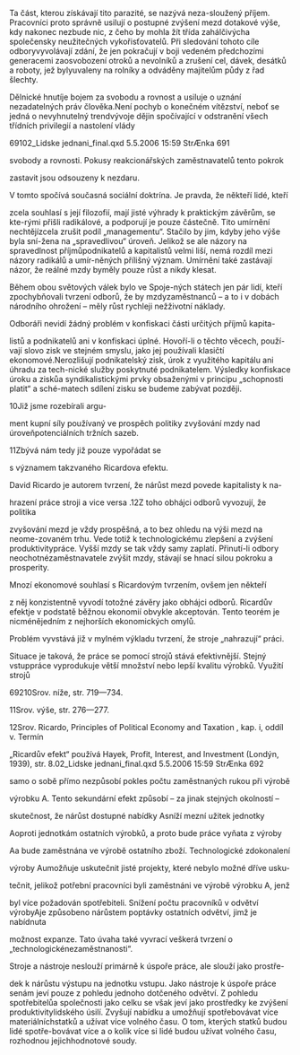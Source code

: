 
Ta část, kterou získávají tito parazité, se nazývá neza-sloužený příjem. Pracovníci proto správně usilují o postupné zvýšení mezd dotakové výše, kdy nakonec nezbude nic, z čeho by mohla žít třída zahálčivýcha společensky neužitečných vykořisťovatelů. Při sledování tohoto cíle odboryvyvolávají zdání, že jen pokračují v boji vedeném předchozími generacemi zaosvobození otroků a nevolníků a zrušení cel, dávek, desátků a roboty, jež bylyuvaleny na rolníky a odváděny majitelům půdy z řad šlechty.

Dělnické hnutíje bojem za svobodu a rovnost a usiluje o uznání nezadatelných práv člověka.Není pochyb o konečném vítězství, neboť se jedná o nevyhnutelný trendvývoje dějin spočívající v odstranění všech třídních privilegií a nastolení vlády

69102_Lidske jednani_final.qxd 5.5.2006 15:59 StrÆnka 691

svobody a rovnosti. Pokusy reakcionářských zaměstnavatelů tento pokrok

zastavit jsou odsouzeny k nezdaru.

V tomto spočívá současná sociální doktrína. Je pravda, že někteří lidé, kteří

zcela souhlasí s její filozofií, mají jisté výhrady k praktickým závěrům, se kte-rými přišli radikálové, a podporují je pouze částečně. Tito umírnění nechtějízcela zrušit podíl „managementu“. Stačilo by jim, kdyby jeho výše byla sní-žena na „spravedlivou“ úroveň. Jelikož se ale názory na spravedlnost příjmůpodnikatelů a kapitalistů velmi liší, nemá rozdíl mezi názory radikálů a umír-něných přílišný význam. Umírnění také zastávají názor, že reálné mzdy byměly pouze růst a nikdy klesat.

Během obou světových válek bylo ve Spoje-ných státech jen pár lidí, kteří zpochybňovali tvrzení odborů, že by mzdyzaměstnanců – a to i v dobách národního ohrožení – měly růst rychleji nežživotní náklady.

Odboráři nevidí žádný problém v konfiskaci části určitých příjmů kapita-

listů a podnikatelů ani v konfiskaci úplné. Hovoří-li o těchto věcech, použí-vají slovo zisk ve stejném smyslu, jako jej používali klasičtí ekonomové.Nerozlišují podnikatelský zisk, úrok z využitého kapitálu ani úhradu za tech-nické služby poskytnuté podnikatelem. Výsledky konfiskace úroku a ziskůa syndikalistickými prvky obsaženými v principu „schopnosti platit“ a sché-matech sdílení zisku se budeme zabývat později.

10Již jsme rozebírali argu-

ment kupní síly používaný ve prospěch politiky zvyšování mzdy nad úroveňpotenciálních tržních sazeb.

11Zbývá nám tedy již pouze vypořádat se

s významem takzvaného Ricardova efektu.

David Ricardo je autorem tvrzení, že nárůst mezd povede kapitalisty k na-

hrazení práce stroji a vice versa .12Z toho obhájci odborů vyvozují, že politika

zvyšování mezd je vždy prospěšná, a to bez ohledu na výši mezd na neome-zovaném trhu. Vede totiž k technologickému zlepšení a zvýšení produktivitypráce. Vyšší mzdy se tak vždy samy zaplatí. Přinutí-li odbory neochotnézaměstnavatele zvýšit mzdy, stávají se hnací silou pokroku a prosperity.

Mnozí ekonomové souhlasí s Ricardovým tvrzením, ovšem jen někteří

z něj konzistentně vyvodí totožné závěry jako obhájci odborů. Ricardův efektje v podstatě běžnou ekonomií obvykle akceptován. Tento teorém je nicménějedním z nejhorších ekonomických omylů.

Problém vyvstává již v mylném výkladu tvrzení, že stroje „nahrazují“ práci.

Situace je taková, že práce se pomocí strojů stává efektivnější. Stejný vstuppráce vyprodukuje větší množství nebo lepší kvalitu výrobků. Využití strojů

69210Srov. níže, str. 719—734.

11Srov. výše, str. 276—277.

12Srov. Ricardo, Principles of Political Economy and Taxation , kap. i, oddíl v. Termín

„Ricardův efekt“ používá Hayek, Profit, Interest, and Investment (Londýn, 1939), str. 8.02_Lidske jednani_final.qxd 5.5.2006 15:59 StrÆnka 692

samo o sobě přímo nezpůsobí pokles počtu zaměstnaných rukou při výrobě

výrobku A. Tento sekundární efekt způsobí – za jinak stejných okolností –

skutečnost, že nárůst dostupné nabídky Asníží mezní užitek jednotky

Aoproti jednotkám ostatních výrobků, a proto bude práce vyňata z výroby

Aa bude zaměstnána ve výrobě ostatního zboží. Technologické zdokonalení

výroby Aumožňuje uskutečnit jisté projekty, které nebylo možné dříve usku-

tečnit, jelikož potřební pracovníci byli zaměstnáni ve výrobě výrobku A, jenž

byl více požadován spotřebiteli. Snížení počtu pracovníků v odvětví výrobyAje způsobeno nárůstem poptávky ostatních odvětví, jimž je nabídnuta

možnost expanze. Tato úvaha také vyvrací veškerá tvrzení o „technologickénezaměstnanosti“.

Stroje a nástroje neslouží primárně k úspoře práce, ale slouží jako prostře-

dek k nárůstu výstupu na jednotku vstupu. Jako nástroje k úspoře práce senám jeví pouze z pohledu jednoho dotčeného odvětví. Z pohledu spotřebitelůa společnosti jako celku se však jeví jako prostředky ke zvýšení produktivitylidského úsilí. Zvyšují nabídku a umožňují spotřebovávat více materiálníchstatků a užívat více volného času. O tom, kterých statků budou lidé spotře-bovávat více a o kolik více si lidé budou užívat volného času, rozhodnou jejichhodnotové soudy.
